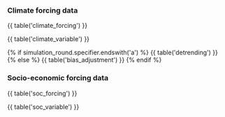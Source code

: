 ### Climate forcing data

{{ table('climate_forcing') }}

{{ table('climate_variable') }}

{% if simulation_round.specifier.endswith('a') %}
{{ table('detrending') }}
{% else %}
{{ table('bias_adjustment') }}
{% endif %}

### Socio-economic forcing data

{{ table('soc_forcing') }}

{{ table('soc_variable') }}
